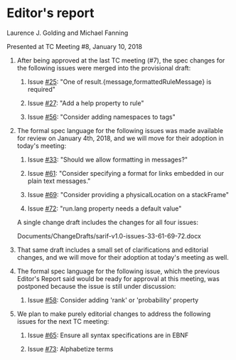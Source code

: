 # Editor's report

Laurence J. Golding and Michael Fanning

Presented at TC Meeting #8, January 10, 2018

1. After being approved at the last TC meeting (#7), the spec changes for the following issues were merged into the provisional draft:

    1. Issue [#25](https://github.com/oasis-tcs/sarif-spec/issues/25): "One of result.{message,formattedRuleMessage} is required"

    2. Issue [#27](https://github.com/oasis-tcs/sarif-spec/issues/27): "Add a help property to rule"

    3. Issue [#56](https://github.com/oasis-tcs/sarif-spec/issues/27): "Consider adding namespaces to tags"
    
2. The formal spec language for the following issues was made available for review on January 4th, 2018, and we will move for their adoption in today's meeting:

    1. Issue [#33](https://github.com/oasis-tcs/sarif-spec/issues/33): "Should we allow formatting in messages?"

    2. Issue [#61](https://github.com/oasis-tcs/sarif-spec/issues/61): "Consider specifying a format for links embedded in our plain text messages."

    3. Issue [#69](https://github.com/oasis-tcs/sarif-spec/issues/69): "Consider providing a physicalLocation on a stackFrame"

    4. Issue [#72](https://github.com/oasis-tcs/sarif-spec/issues/72): "run.lang property needs a default value"

    A single change draft includes the changes for all four issues:

    Documents/ChangeDrafts/sarif-v1.0-issues-33-61-69-72.docx

3. That same draft includes a small set of clarifications and editorial changes, and we will move for their adoption at today's meeting as well.

4. The formal spec language for the following issue, which the previous Editor's Report said would be ready for approval at this meeting, was postponed because the issue is still under discussion:

    1. Issue [#58](https://github.com/oasis-tcs/sarif-spec/issues/58): Consider adding 'rank' or 'probability' property

5. We plan to make purely editorial changes to address the following issues for the next TC meeting:

    1. Issue [#65](https://github.com/oasis-tcs/sarif-spec/issues/65): Ensure all syntax specifications are in EBNF
    
    2. Issue [#73](https://github.com/oasis-tcs/sarif-spec/issues/73): Alphabetize terms
